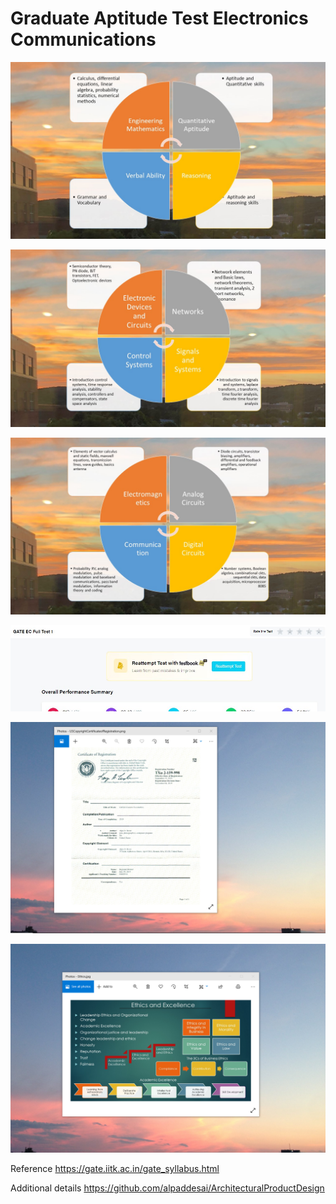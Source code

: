 # Graduate Aptitude Test Electronics Communications

![image](GATE_EC_1.JPG)

![image](GATE_EC_2.JPG)

![image](GATE_EC_3.JPG)

![image](GATEECTEST.jpg)

![image](USCopyrightCertificate.png)

![image](EthicsandExcellence.png)

Reference https://gate.iitk.ac.in/gate_syllabus.html

Additional details https://github.com/alpaddesai/ArchitecturalProductDesign
